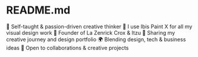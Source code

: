 # README.md
🧠 Self-taught &amp; passion-driven creative thinker  📱 I use Ibis Paint X for all my visual design work  🚀 Founder of La Zenrick Crox &amp; Itzu  📁 Sharing my creative journey and design portfolio  🌍 Blending design, tech &amp; business ideas  🤝 Open to collaborations &amp; creative projects
